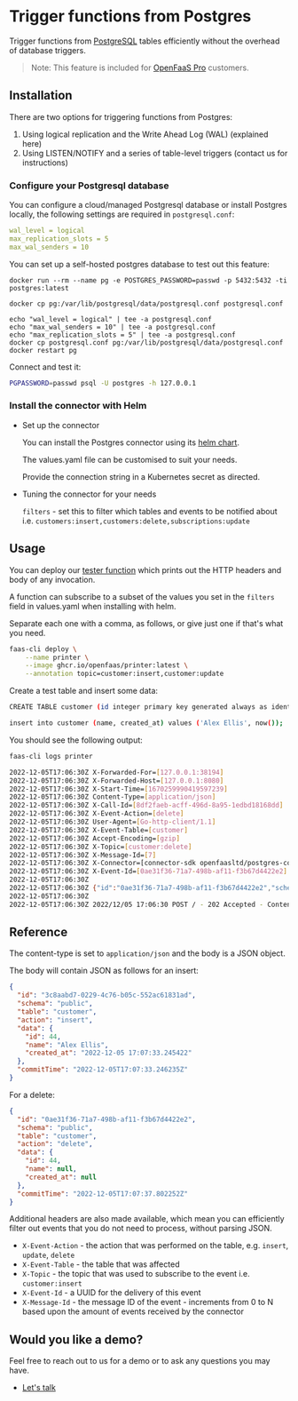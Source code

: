 # Trigger functions from Postgres

Trigger functions from [PostgreSQL](https://www.postgresql.org/) tables efficiently without the overhead of database triggers.

> Note: This feature is included for [OpenFaaS Pro](https://openfaas.com/support/) customers.

## Installation

There are two options for triggering functions from Postgres:

1. Using logical replication and the Write Ahead Log (WAL) (explained here)
2. Using LISTEN/NOTIFY and a series of table-level triggers (contact us for instructions)

### Configure your Postgresql database

You can configure a cloud/managed Postgresql database or install Postgres locally, the following settings are required in `postgresql.conf`:

```yaml
wal_level = logical
max_replication_slots = 5
max_wal_senders = 10
```

You can set up a self-hosted postgres database to test out this feature:

```
docker run --rm --name pg -e POSTGRES_PASSWORD=passwd -p 5432:5432 -ti postgres:latest

docker cp pg:/var/lib/postgresql/data/postgresql.conf postgresql.conf

echo "wal_level = logical" | tee -a postgresql.conf
echo "max_wal_senders = 10" | tee -a postgresql.conf
echo "max_replication_slots = 5" | tee -a postgresql.conf
docker cp postgresql.conf pg:/var/lib/postgresql/data/postgresql.conf
docker restart pg
```

Connect and test it:

```bash
PGPASSWORD=passwd psql -U postgres -h 127.0.0.1
```

### Install the connector with Helm

* Set up the connector

    You can install the Postgres connector using its [helm chart](https://github.com/openfaas/faas-netes/tree/master/chart/postgres-connector).

    The values.yaml file can be customised to suit your needs.

    Provide the connection string in a Kubernetes secret as directed.

* Tuning the connector for your needs

    `filters` - set this to filter which tables and events to be notified about i.e. `customers:insert,customers:delete,subscriptions:update`

## Usage

You can deploy our [tester function](https://github.com/openfaas/store-functions/blob/master/printer/handler.go) which prints out the HTTP headers and body of any invocation.

A function can subscribe to a subset of the values you set in the `filters` field in values.yaml when installing with helm.

Separate each one with a comma, as follows, or give just one if that's what you need.

```bash
faas-cli deploy \
    --name printer \
    --image ghcr.io/openfaas/printer:latest \
    --annotation topic=customer:insert,customer:update
```

Create a test table and insert some data:

```bash
CREATE TABLE customer (id integer primary key generated always as identity, name text, created_at timestamp);

insert into customer (name, created_at) values ('Alex Ellis', now());
```

You should see the following output:

```bash
faas-cli logs printer

2022-12-05T17:06:30Z X-Forwarded-For=[127.0.0.1:38194]
2022-12-05T17:06:30Z X-Forwarded-Host=[127.0.0.1:8080]
2022-12-05T17:06:30Z X-Start-Time=[1670259990419597239]
2022-12-05T17:06:30Z Content-Type=[application/json]
2022-12-05T17:06:30Z X-Call-Id=[8df2faeb-acff-496d-8a95-1edbd18168dd]
2022-12-05T17:06:30Z X-Event-Action=[delete]
2022-12-05T17:06:30Z User-Agent=[Go-http-client/1.1]
2022-12-05T17:06:30Z X-Event-Table=[customer]
2022-12-05T17:06:30Z Accept-Encoding=[gzip]
2022-12-05T17:06:30Z X-Topic=[customer:delete]
2022-12-05T17:06:30Z X-Message-Id=[7]
2022-12-05T17:06:30Z X-Connector=[connector-sdk openfaasltd/postgres-connector]
2022-12-05T17:06:30Z X-Event-Id=[0ae31f36-71a7-498b-af11-f3b67d4422e2]
2022-12-05T17:06:30Z 
2022-12-05T17:06:30Z {"id":"0ae31f36-71a7-498b-af11-f3b67d4422e2","schema":"public","table":"customer","action":"delete","data":{"id":44,"name":null,"created_at":null},"commitTime":"2022-12-05T17:07:37.802252Z"}
2022-12-05T17:06:30Z 
2022-12-05T17:06:30Z 2022/12/05 17:06:30 POST / - 202 Accepted - ContentLength: 0B (0.0007s)
```

## Reference

The content-type is set to `application/json` and the body is a JSON object.

The body will contain JSON as follows for an insert:

```json
{
  "id": "3c8aabd7-0229-4c76-b05c-552ac61831ad",
  "schema": "public",
  "table": "customer",
  "action": "insert",
  "data": {
    "id": 44,
    "name": "Alex Ellis",
    "created_at": "2022-12-05 17:07:33.245422"
  },
  "commitTime": "2022-12-05T17:07:33.246235Z"
}
```

For a delete:

```json
{
  "id": "0ae31f36-71a7-498b-af11-f3b67d4422e2",
  "schema": "public",
  "table": "customer",
  "action": "delete",
  "data": {
    "id": 44,
    "name": null,
    "created_at": null
  },
  "commitTime": "2022-12-05T17:07:37.802252Z"
}
```

Additional headers are also made available, which mean you can efficiently filter out events that you do not need to process, without parsing JSON.

* `X-Event-Action` - the action that was performed on the table, e.g. `insert`, `update`, `delete`
* `X-Event-Table` - the table that was affected
* `X-Topic` - the topic that was used to subscribe to the event i.e. `customer:insert`
* `X-Event-Id` - a UUID for the delivery of this event 
* `X-Message-Id` - the message ID of the event - increments from 0 to N based upon the amount of events received by the connector

## Would you like a demo?

Feel free to reach out to us for a demo or to ask any questions you may have.

* [Let's talk](https://openfaas.com/support/)
